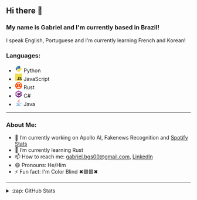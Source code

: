 ## Hi there 👋

### My name is Gabriel and I'm currently based in Brazil!

I speak English, Portuguese and I'm currently learning French and Korean!

### Languages:
- <img src="https://raw.githubusercontent.com/GabrielBG0/GabrielBG0/main/SVGs/Python.svg" width="20" /> Python
- <img src="https://raw.githubusercontent.com/GabrielBG0/GabrielBG0/main/SVGs/JavaScript.svg" width="20" /> JavaScript
- <img src="https://raw.githubusercontent.com/GabrielBG0/GabrielBG0/main/SVGs/Rust.svg" width="20" /> Rust
- <img src="https://raw.githubusercontent.com/GabrielBG0/GabrielBG0/main/SVGs/CSharp.svg" width="20" /> C#
- <img src="https://raw.githubusercontent.com/GabrielBG0/GabrielBG0/main/SVGs/Java.svg" width="20" /> Java

---

### About Me:
- 🔭 I’m currently working on Apollo AI, Fakenews Recognition and [Spotify Stats](https://github.com/GabrielBG0/Spotify-Stats.js)
- 🌱 I’m currently learning Rust
- 📫 How to reach me: <gabriel.bgs00@gmail.com>, [LinkedIn](https://www.linkedin.com/in/gabrielbgutierrez/)
- 😄 Pronouns: He/Him
- ⚡ Fun fact: I'm Color Blind ✖🟩🟥✖

---

<details>
  </br>
  <summary>:zap: GitHub Stats</summary>

  ![Gabriel's GitHub stats](https://github-readme-stats.vercel.app/api?username=GabrielBG0&theme=tokyonight&show_icons=true&count_private=true)
  ![Gabriel's GitHub stats](https://github-readme-stats.vercel.app/api/top-langs/?username=GabrielBG0&layout=compact&langs_count=16&theme=tokyonightcount_private=false)

</details>
